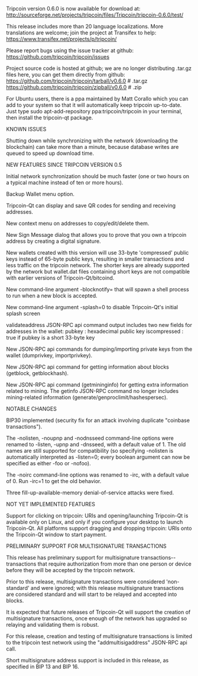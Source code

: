 Tripcoin version 0.6.0 is now available for download at:
http://sourceforge.net/projects/tripcoin/files/Tripcoin/tripcoin-0.6.0/test/

This release includes more than 20 language localizations.
More translations are welcome; join the
project at Transifex to help:
https://www.transifex.net/projects/p/tripcoin/

Please report bugs using the issue tracker at github:
https://github.com/tripcoin/tripcoin/issues

Project source code is hosted at github; we are no longer
distributing .tar.gz files here, you can get them
directly from github:
https://github.com/tripcoin/tripcoin/tarball/v0.6.0  # .tar.gz
https://github.com/tripcoin/tripcoin/zipball/v0.6.0  # .zip

For Ubuntu users, there is a ppa maintained by Matt Corallo which
you can add to your system so that it will automatically keep
tripcoin up-to-date.  Just type
sudo apt-add-repository ppa:tripcoin/tripcoin
in your terminal, then install the tripcoin-qt package.


KNOWN ISSUES

Shutting down while synchronizing with the network
(downloading the blockchain) can take more than a minute,
because database writes are queued to speed up download
time.


NEW FEATURES SINCE TRIPCOIN VERSION 0.5

Initial network synchronization should be much faster
(one or two hours on a typical machine instead of ten or more
hours).

Backup Wallet menu option.

Tripcoin-Qt can display and save QR codes for sending
and receiving addresses.

New context menu on addresses to copy/edit/delete them.

New Sign Message dialog that allows you to prove that you
own a tripcoin address by creating a digital
signature.

New wallets created with this version will
use 33-byte 'compressed' public keys instead of
65-byte public keys, resulting in smaller
transactions and less traffic on the tripcoin
network. The shorter keys are already supported
by the network but wallet.dat files containing
short keys are not compatible with earlier
versions of Tripcoin-Qt/bitcoind.

New command-line argument -blocknotify=<command>
that will spawn a shell process to run <command> 
when a new block is accepted.

New command-line argument -splash=0 to disable
Tripcoin-Qt's initial splash screen

validateaddress JSON-RPC api command output includes
two new fields for addresses in the wallet:
pubkey : hexadecimal public key
iscompressed : true if pubkey is a short 33-byte key

New JSON-RPC api commands for dumping/importing
private keys from the wallet (dumprivkey, importprivkey).

New JSON-RPC api command for getting information about
blocks (getblock, getblockhash).

New JSON-RPC api command (getmininginfo) for getting
extra information related to mining. The getinfo
JSON-RPC command no longer includes mining-related
information (generate/genproclimit/hashespersec).



NOTABLE CHANGES

BIP30 implemented (security fix for an attack involving
duplicate "coinbase transactions").

The -nolisten, -noupnp and -nodnsseed command-line
options were renamed to -listen, -upnp and -dnsseed,
with a default value of 1. The old names are still
supported for compatibility (so specifying -nolisten
is automatically interpreted as -listen=0; every
boolean argument can now be specified as either
-foo or -nofoo).

The -noirc command-line options was renamed to
-irc, with a default value of 0. Run -irc=1 to
get the old behavior.

Three fill-up-available-memory denial-of-service
attacks were fixed.


NOT YET IMPLEMENTED FEATURES

Support for clicking on tripcoin: URIs and
opening/launching Tripcoin-Qt is available only on Linux,
and only if you configure your desktop to launch
Tripcoin-Qt. All platforms support dragging and dropping
tripcoin: URIs onto the Tripcoin-Qt window to start
payment.


PRELIMINARY SUPPORT FOR MULTISIGNATURE TRANSACTIONS

This release has preliminary support for multisignature
transactions-- transactions that require authorization
from more than one person or device before they
will be accepted by the tripcoin network.

Prior to this release, multisignature transactions
were considered 'non-standard' and were ignored;
with this release multisignature transactions are
considered standard and will start to be relayed
and accepted into blocks.

It is expected that future releases of Tripcoin-Qt
will support the creation of multisignature transactions,
once enough of the network has upgraded so relaying
and validating them is robust.

For this release, creation and testing of multisignature
transactions is limited to the tripcoin test network using
the "addmultisigaddress" JSON-RPC api call.

Short multisignature address support is included in this
release, as specified in BIP 13 and BIP 16.
